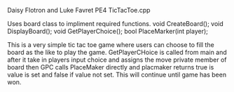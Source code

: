 Daisy Flotron and Luke Favret 
PE4
TicTacToe.cpp 

Uses board class to impliment required functions. 
void CreateBoard(); 
void DisplayBoard(); 
void GetPlayerChoice(); 
bool PlaceMarker(int player); 

This is a very simple tic tac toe game where users can choose to fill the board as the like to play the game. 
GetPlayerCHoice is called from main and after it take in players input choice and assigns the move private member of board
then GPC calls PlaceMaker directly and placmaker returns true is value is set and false if value not set. 
This will continue until game has been won. 